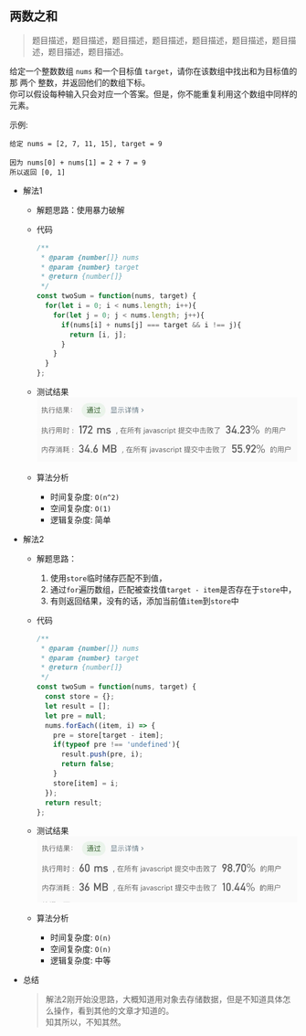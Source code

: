 ## 两数之和

> 题目描述，题目描述，题目描述，题目描述，题目描述，题目描述，题目描述，题目描述，题目描述。

给定一个整数数组 `nums` 和一个目标值 `target`，请你在该数组中找出和为目标值的那 两个 整数，并返回他们的数组下标。<br>
你可以假设每种输入只会对应一个答案。但是，你不能重复利用这个数组中同样的元素。

示例:
```text
给定 nums = [2, 7, 11, 15], target = 9

因为 nums[0] + nums[1] = 2 + 7 = 9
所以返回 [0, 1]
```

- 解法1
  - 解题思路：使用暴力破解
    
  - 代码
    ```javascript
    /**
     * @param {number[]} nums
     * @param {number} target
     * @return {number[]}
     */
    const twoSum = function(nums, target) {    
      for(let i = 0; i < nums.length; i++){
        for(let j = 0; j < nums.length; j++){
          if(nums[i] + nums[j] === target && i !== j){
            return [i, j];
          }
        }
      }
    };
    ```
  - 测试结果
  ![](result1.jpg)
  
  - 算法分析
    - 时间复杂度: `O(n^2)`
    - 空间复杂度: `O(1)`
    - 逻辑复杂度: 简单

- 解法2
  - 解题思路：
    1. 使用`store`临时储存匹配不到值，
    2. 通过`for`遍历数组，匹配被查找值`target - item`是否存在于`store`中，
    3. 有则返回结果，没有的话，添加当前值`item`到`store`中
    
  - 代码
    ```javascript
    /**
     * @param {number[]} nums
     * @param {number} target
     * @return {number[]}
     */
    const twoSum = function(nums, target) {
      const store = {};
      let result = [];
      let pre = null;
      nums.forEach((item, i) => {
        pre = store[target - item];
        if(typeof pre !== 'undefined'){
          result.push(pre, i);
          return false;
        }
        store[item] = i;
      });
      return result;
    };
    ```
    
   - 测试结果
    ![](result2.jpg)
    
  - 算法分析
    - 时间复杂度: `O(n)`
    - 空间复杂度: `O(n)`
    - 逻辑复杂度: 中等

- 总结
  > 解法2刚开始没思路，大概知道用对象去存储数据，但是不知道具体怎么操作，看到其他的文章才知道的。<br>
  > 知其所以，不知其然。